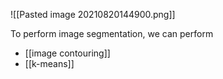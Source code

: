 ![[Pasted image 20210820144900.png]]

To perform image segmentation, we can perform
- [[image contouring]]
- [[k-means]]